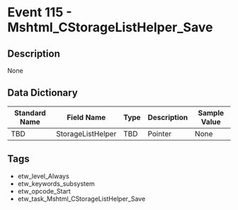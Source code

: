 # Event 115 - Mshtml_CStorageListHelper_Save

## Description
None

## Data Dictionary
|Standard Name|Field Name|Type|Description|Sample Value|
|---|---|---|---|---|
|TBD|StorageListHelper|TBD|Pointer|None|None|

## Tags
* etw_level_Always
* etw_keywords_subsystem
* etw_opcode_Start
* etw_task_Mshtml_CStorageListHelper_Save